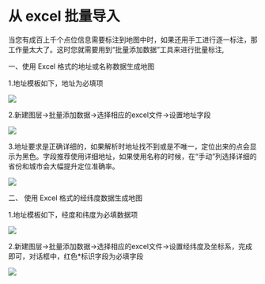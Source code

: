 # 从 excel 批量导入
当您有成百上千个点位信息需要标注到地图中时，如果还用手工进行逐一标注，那工作量太大了。这时您就需要用到“批量添加数据”工具来进行批量标注, 

一、使用 Excel 格式的地址或名称数据生成地图

1.地址模板如下，地址为必填项

![](http://pic.dituwuyou.com/map%2Fpicture%2F10.31%2Faddress.jpg)

2.新建图层->批量添加数据->选择相应的excel文件->设置地址字段

![](http://pic.dituwuyou.com/map%2Fpicture%2F10.31%2Fimport-data2.jpg)

3.地址要求是正确详细的，如果解析时地址找不到或是不唯一，定位出来的点会显示为黑色。字段推荐使用详细地址，如果使用名称的时候，在“手动”列选择详细的省份和城市会大幅提升定位准确率。

![](http://pic.dituwuyou.com/map%2Fpicture%2F10.31%2Faddress2.jpg)

二、 使用 Excel 格式的经纬度数据生成地图

1.地址模板如下，经度和纬度为必填数据项

![](http://pic.dituwuyou.com/map%2Fpicture%2F10.31%2Flatlag.jpg)

2.新建图层->批量添加数据->选择相应的excel文件->设置经纬度及坐标系，完成即可，对话框中，红色*标识字段为必填字段

![](http://pic.dituwuyou.com/map%2Fpicture%2F10.31%2Flatlag2.jpg)

